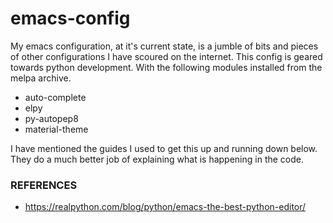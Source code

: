 # emacs-config

My emacs configuration, at it's current state, is a jumble of bits and pieces of other configurations I have scoured on the internet.
This config is geared towards python development. With the following modules installed from the melpa archive.
- auto-complete
- elpy
- py-autopep8
- material-theme

I have mentioned the guides I used to get this up and running down below. They do a much better job of explaining what is happening in
the code. 


### REFERENCES
- https://realpython.com/blog/python/emacs-the-best-python-editor/ 

